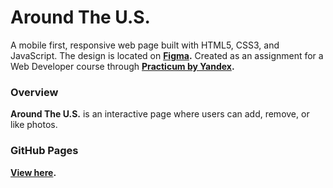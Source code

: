 # Around The U.S.

A mobile first, responsive web page built with HTML5, CSS3, and JavaScript. The design is located on **[Figma](https://www.figma.com/file/mUgu8OSHWE0M6p6vfwmdu9/Sprint-4%3A-Around-The-U.S.-%2F-desktop-%2B-mobile?node-id=0%3A1).** Created as an assignment for a Web Developer course through **[Practicum by Yandex](https://practicum.yandex.com).** 

### Overview

**Around The U.S.** is an interactive page where users can add, remove, or like photos.

### GitHub Pages

**[View here](https://veianyahansen.github.io/web_project_4/).**